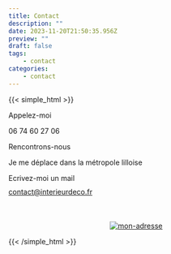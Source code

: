 ```yaml
---
title: Contact
description: ""
date: 2023-11-20T21:50:35.956Z
preview: ""
draft: false
tags:
    - contact
categories:
    - contact
---
```



{{< simple_html >}}

<div class="flex-container">
    <div class="flex-item">
        <div>
            <p class="icon solid fa-phone" style="margin-bottom: 10px;"></p>
            <p style="margin-bottom: 10px;">Appelez-moi</p>    
            <p style="margin-bottom: 10px;">06 74 60 27 06</p>   
        </div>
  </div>
  <div class="flex-item">
        <div>
            <p class="icon solid fa-map" style="margin-bottom: 10px;"></p>
            <p style="margin-bottom: 10px;">Rencontrons-nous</p>
            <p style="margin-bottom: 10px;">Je me déplace dans la métropole lilloise</p> 
        </div>
  </div>
  <div class="flex-item" style="margin-bottom: 10%;">
        <div>
            <p class="icon solid fa-envelope" style="margin-bottom: 10px;"></p>
            <p style="margin-bottom: 10px;">Ecrivez-moi un mail<br></p>
            <a href="mailto:contact@interieurdeco.fr" style="margin-bottom: 10px;">contact@interieurdeco.fr</a>
        </div>
  </div>
</div>

<div style="text-align: center;">
  <a href="https://maps.google.com/maps?ll=50.601929,3.088904&z=19&hl=en-US&gl=US&mapclient=apiv3&cid=10009223994750912151" target="_blank">
    <img style="max-width: 60%; height: auto;" src="/images/map.png" alt="mon-adresse">
  </a>
</div>

{{< /simple_html >}}